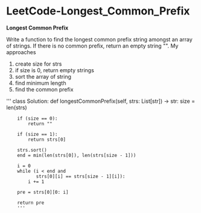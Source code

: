 # LeetCode-Longest_Common_Prefix
**Longest Common Prefix**

Write a function to find the longest common prefix string amongst an array of strings.
If there is no common prefix, return an empty string "".
My approaches 
1. create size for strs
2. if size is 0, return empty strings
3. sort the array of string
4. find minimum length
5. find the common prefix

'''
class Solution:
    def longestCommonPrefix(self, strs: List[str]) -> str:
        size = len(strs)
        
        if (size == 0):
            return ""
        
        if (size == 1):
            return strs[0]
        
        strs.sort()
        end = min(len(strs[0]), len(strs[size - 1]))
        
        i = 0
        while (i < end and 
               strs[0][i] == strs[size - 1][i]):
            i += 1
            
        pre = strs[0][0: i]
        
        return pre
        '''
